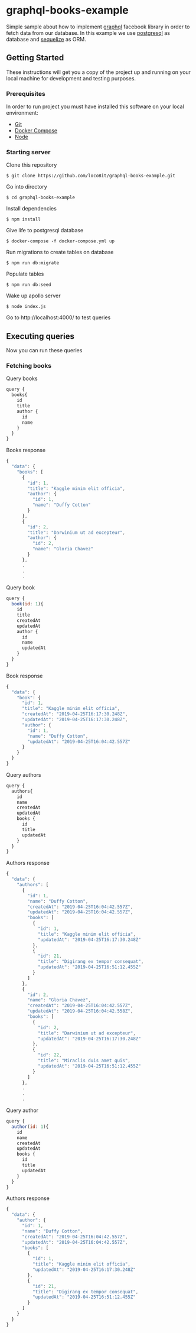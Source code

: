# graphql-books-example 

Simple sample about how to implement [graphql](https://graphql.org/) facebook library in order to fetch data from our database. In this example we use [postgresql](https://www.postgresql.org/) as database and [sequelize](http://docs.sequelizejs.com/) as ORM. 

## Getting Started

These instructions will get you a copy of the project up and running on your local machine for development and testing purposes.

### Prerequisites

In order to run project you must have installed this software on your local environment:
* [Git](https://git-scm.com/book/en/v2/Getting-Started-Installing-Git)
* [Docker Compose](https://docs.docker.com/compose/install/)
* [Node](https://nodejs.org/es/download/)

### Starting server

Clone this repository
```
$ git clone https://github.com/locoBit/graphql-books-example.git
```

Go into directory
```
$ cd graphql-books-example
```

Install dependencies

```
$ npm install
```

Give life to postgresql database

```
$ docker-compose -f docker-compose.yml up
```

Run migrations to create tables on database

```
$ npm run db:migrate
```

Populate tables

```
$ npm run db:seed
```

Wake up apollo server

```
$ node index.js
```

Go to http://localhost:4000/ to test queries

## Executing queries

Now you can run these queries

### Fetching books

Query books

```js
query {
  books{
    id
    title
    author {
      id
      name
    }
  }
}
```

Books response

```js
{
  "data": {
    "books": [
      {
        "id": 1,
        "title": "Kaggle minim elit officia",
        "author": {
          "id": 1,
          "name": "Duffy Cotton"
        }
      },
      {
        "id": 2,
        "title": "Darwinium ut ad excepteur",
        "author": {
          "id": 2,
          "name": "Gloria Chavez"
        }
      },
      .
      .
      .
```

Query book

```js
query {
  book(id: 1){
    id
    title
    createdAt
    updatedAt
    author {
      id
      name
      updatedAt
    }
  }
}
```

Book response

```js
{
  "data": {
    "book": {
      "id": 1,
      "title": "Kaggle minim elit officia",
      "createdAt": "2019-04-25T16:17:30.248Z",
      "updatedAt": "2019-04-25T16:17:30.248Z",
      "author": {
        "id": 1,
        "name": "Duffy Cotton",
        "updatedAt": "2019-04-25T16:04:42.557Z"
      }
    }
  }
}
```

Query authors

```js
query {
  authors{
    id
    name
    createdAt
    updatedAt
    books {
      id
      title
      updatedAt
    }
  }
}
```

Authors response

```js
{
  "data": {
    "authors": [
      {
        "id": 1,
        "name": "Duffy Cotton",
        "createdAt": "2019-04-25T16:04:42.557Z",
        "updatedAt": "2019-04-25T16:04:42.557Z",
        "books": [
          {
            "id": 1,
            "title": "Kaggle minim elit officia",
            "updatedAt": "2019-04-25T16:17:30.248Z"
          },
          {
            "id": 21,
            "title": "Digirang ex tempor consequat",
            "updatedAt": "2019-04-25T16:51:12.455Z"
          }
        ]
      },
      {
        "id": 2,
        "name": "Gloria Chavez",
        "createdAt": "2019-04-25T16:04:42.557Z",
        "updatedAt": "2019-04-25T16:04:42.558Z",
        "books": [
          {
            "id": 2,
            "title": "Darwinium ut ad excepteur",
            "updatedAt": "2019-04-25T16:17:30.248Z"
          },
          {
            "id": 22,
            "title": "Miraclis duis amet quis",
            "updatedAt": "2019-04-25T16:51:12.455Z"
          }
        ]
      },
      .
      .
      .
```

Query author

```js
query {
  author(id: 1){
    id
    name
    createdAt
    updatedAt
    books {
      id
      title
      updatedAt
    }
  }
}
```

Authors response

```js
{
  "data": {
    "author": {
      "id": 1,
      "name": "Duffy Cotton",
      "createdAt": "2019-04-25T16:04:42.557Z",
      "updatedAt": "2019-04-25T16:04:42.557Z",
      "books": [
        {
          "id": 1,
          "title": "Kaggle minim elit officia",
          "updatedAt": "2019-04-25T16:17:30.248Z"
        },
        {
          "id": 21,
          "title": "Digirang ex tempor consequat",
          "updatedAt": "2019-04-25T16:51:12.455Z"
        }
      ]
    }
  }
}
```

